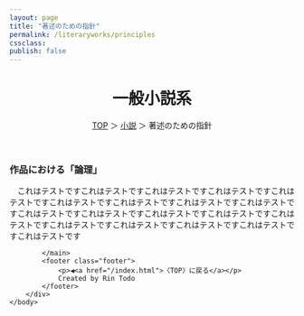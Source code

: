 ```yaml
---
layout: page
title: "著述のための指針"
permalink: /literaryworks/principles
cssclass:
publish: false
---
```


<style>
P { text-indent: 1em; }
</style>

<html lang="ja">
   <head>

   </head>
    <body>
        <div class="wrap">
            <header>
                <h1>一般小説系</h1>
                <span><a href="/index.html">TOP</a> ＞ <a href="/literaryworks.html">小説</a> ＞ 著述のための指針</span>
            </header>
            <main>
            <h3>作品における「論理」</h3>
            <p>これはテストですこれはテストですこれはテストですこれはテストですこれはテストですこれはテストですこれはテストですこれはテストですこれはテストですこれはテストですこれはテストですこれはテストですこれはテストですこれはテストですこれはテストですこれはテストですこれはテストですこれはテストですこれはテストです</p>
            
            </main>
            <footer class="footer">
                <p>◀<a href="/index.html">〈TOP〉に戻る</a></p>
                Created by Rin Todo
            </footer>
        </div>
    </body>
</html>
